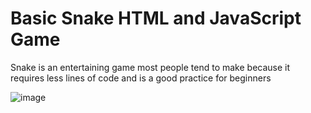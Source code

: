 # Basic Snake HTML and JavaScript Game
Snake is an entertaining game most people tend to make because it requires less lines of code and is a good practice for beginners


![image](https://user-images.githubusercontent.com/89779009/185734303-074083c4-e1f5-4b5e-ab15-183e512eaf92.png)

